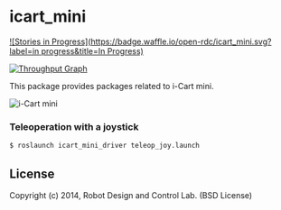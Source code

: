 icart_mini
=================

[![Stories in Progress](https://badge.waffle.io/open-rdc/icart_mini.svg?label=in progress&title=In Progress)](http://waffle.io/open-rdc/icart_mini)

[![Throughput Graph](https://graphs.waffle.io/open-rdc/icart_mini/throughput.svg)](https://waffle.io/open-rdc/icart_mini/metrics) 

This package provides packages related to i-Cart mini.

![i-Cart mini](http://wiki.ros.org/Robots/icart_mini?action=AttachFile&do=get&target=icart_mini.png)

### Teleoperation with a joystick

```sh
$ roslaunch icart_mini_driver teleop_joy.launch
```

## License

Copyright (c) 2014, Robot Design and Control Lab. (BSD License)

